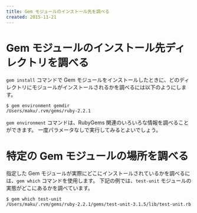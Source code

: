 ```yaml
---
title: Gem モジュールのインストール先を調べる
created: 2015-11-21
---
```


Gem モジュールのインストール先ディレクトリを調べる
====
`gem install` コマンドで Gem モジュールをインストールしたときに、どのディレクトリにモジュールがインストールされるかを調べるには以下のようにします。

```
$ gem environment gemdir
/Users/maku/.rvm/gems/ruby-2.2.1
```

`gem environment` コマンドは、RubyGems 関連のいろいろな情報を調べることができます。
一度パラメータなしで実行してみるとよいでしょう。


特定の Gem モジュールの場所を調べる
====
指定した Gem モジュールが実際にどこにインストールされているかを調べるには、`gem which` コマンドを使用します。
下記の例では、`test-unit` モジュールの実態がどこにあるかを調べています。

```
$ gem which test-unit
/Users/maku/.rvm/gems/ruby-2.2.1/gems/test-unit-3.1.5/lib/test-unit.rb
```

